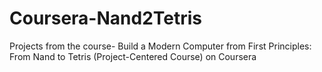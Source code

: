 # Coursera-Nand2Tetris
Projects from the course- Build a Modern Computer from First Principles: From Nand to Tetris (Project-Centered Course) on Coursera

